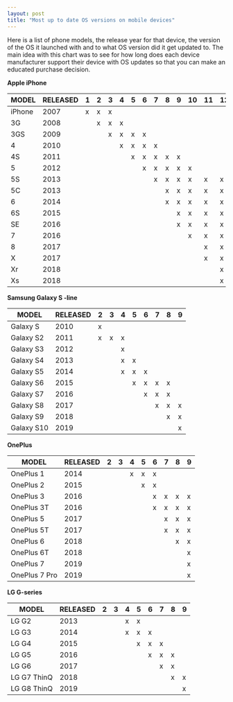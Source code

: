 ```yaml
---
layout: post
title: "Most up to date OS versions on mobile devices"
---
```




Here is a list of phone models, the release year for that device, the version of the OS it launched with and to what OS version did it get updated to. <!--more-->The main idea with this chart was to see for how long does each device manufacturer support their device with OS updates so that you can make an educated purchase decision.



**Apple iPhone**


| MODEL  | RELEASED | 1 | 2 | 3 | 4 | 5 | 6 | 7 | 8 | 9 | 10 | 11 | 12 | 13 | 
|--------|----------|---|---|---|---|---|---|---|---|---|----|----|----|----| 
| iPhone | 2007     | x | x | x |   |   |   |   |   |   |    |    |    |    | 
| 3G     | 2008     |   | x | x | x |   |   |   |   |   |    |    |    |    | 
| 3GS    | 2009     |   |   | x | x | x | x |   |   |   |    |    |    |    | 
| 4      | 2010     |   |   |   | x | x | x | x |   |   |    |    |    |    | 
| 4S     | 2011     |   |   |   |   | x | x | x | x | x |    |    |    |    | 
| 5      | 2012     |   |   |   |   |   | x | x | x | x | x  |    |    |    | 
| 5S     | 2013     |   |   |   |   |   |   | x | x | x | x  | x  | x  |    | 
| 5C     | 2013     |   |   |   |   |   |   |   | x | x | x  | x  | x  |    | 
| 6      | 2014     |   |   |   |   |   |   |   | x | x | x  | x  | x  |    | 
| 6S     | 2015     |   |   |   |   |   |   |   |   | x | x  | x  | x  | x  | 
| SE     | 2016     |   |   |   |   |   |   |   |   | x | x  | x  | x  | x  | 
| 7      | 2016     |   |   |   |   |   |   |   |   |   | x  | x  | x  | x  | 
| 8      | 2017     |   |   |   |   |   |   |   |   |   |    | x  | x  | x  | 
| X      | 2017     |   |   |   |   |   |   |   |   |   |    | x  | x  | x  | 
| Xr     | 2018     |   |   |   |   |   |   |   |   |   |    |    | x  | x  | 
| Xs     | 2018     |   |   |   |   |   |   |   |   |   |    |    | x  | x  | 




**Samsung Galaxy S -line**

| MODEL      | RELEASED | 2 | 3 | 4 | 5 | 6 | 7 | 8 | 9 | 
|------------|----------|---|---|---|---|---|---|---|---| 
| Galaxy S   | 2010     | x |   |   |   |   |   |   |   | 
| Galaxy S2  | 2011     | x | x | x |   |   |   |   |   | 
| Galaxy S3  | 2012     |   |   | x |   |   |   |   |   | 
| Galaxy S4  | 2013     |   |   | x | x |   |   |   |   | 
| Galaxy S5  | 2014     |   |   | x | x | x |   |   |   | 
| Galaxy S6  | 2015     |   |   |   | x | x | x | x |   | 
| Galaxy S7  | 2016     |   |   |   |   | x | x | x |   | 
| Galaxy S8  | 2017     |   |   |   |   |   | x | x | x | 
| Galaxy S9  | 2018     |   |   |   |   |   |   | x | x | 
| Galaxy S10 | 2019     |   |   |   |   |   |   |   | x | 


**OnePlus**

| MODEL         | RELEASED | 2 | 3 | 4 | 5 | 6 | 7 | 8 | 9 | 
|---------------|----------|---|---|---|---|---|---|---|---| 
| OnePlus 1     | 2014     |   |   | x | x | x |   |   |   | 
| OnePlus 2     | 2015     |   |   |   | x | x |   |   |   | 
| OnePlus 3     | 2016     |   |   |   |   | x | x | x | x | 
| OnePlus 3T    | 2016     |   |   |   |   | x | x | x | x | 
| OnePlus 5     | 2017     |   |   |   |   |   | x | x | x | 
| OnePlus 5T    | 2017     |   |   |   |   |   | x | x | x | 
| OnePlus 6     | 2018     |   |   |   |   |   |   | x | x | 
| OnePlus 6T    | 2018     |   |   |   |   |   |   |   | x | 
| OnePlus 7     | 2019     |   |   |   |   |   |   |   | x | 
| OnePlus 7 Pro | 2019     |   |   |   |   |   |   |   | x | 


**LG G-series**

| MODEL       | RELEASED | 2 | 3 | 4 | 5 | 6 | 7 | 8 | 9 | 
|-------------|----------|---|---|---|---|---|---|---|---| 
| LG G2       | 2013     |   |   | x | x |   |   |   |   | 
| LG G3       | 2014     |   |   | x | x | x |   |   |   | 
| LG G4       | 2015     |   |   |   | x | x | x |   |   | 
| LG G5       | 2016     |   |   |   |   | x | x | x |   | 
| LG G6       | 2017     |   |   |   |   |   | x | x |   | 
| LG G7 ThinQ | 2018     |   |   |   |   |   |   | x | x | 
| LG G8 ThinQ | 2019     |   |   |   |   |   |   |   | x | 


